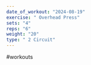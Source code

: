 ```yaml
---
date_of_workout: "2024-08-19"
exercise: " Overhead Press"
sets: "4"
reps: "6"
weight: "20"
type: " 2 Circuit"
---
```

#workouts